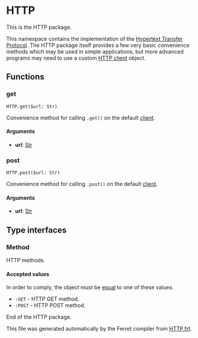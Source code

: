 # HTTP

This is the HTTP package.

This namespace contains the implementation of the
[Hypertext Transfer Protocol](https://en.wikipedia.org/wiki/Hypertext_Transfer_Protocol).
The HTTP package itself provides a few very basic convenience methods which
may be used in simple applications, but more advanced programs may need
to use a custom [HTTP client](../HTTP/doc/Client.md) object.




## Functions

### get

```
HTTP.get($url: Str)
```

Convenience method for calling `.get()` on the default
[client](../HTTP/doc/Client.md).


#### Arguments

* __url__: [Str](/std/doc/String.md)  



### post

```
HTTP.post($url: Str)
```

Convenience method for calling `.post()` on the default
[client](../HTTP/doc/Client.md).


#### Arguments

* __url__: [Str](/std/doc/String.md)  


## Type interfaces

### Method

HTTP methods.



#### Accepted values

In order to comply, the object must be [equal](/doc/Operators.md#equality-operator) to one of these values.

* `:GET` - HTTP GET method.
* `:POST` - HTTP POST method.

End of the HTTP package.

This file was generated automatically by the Ferret compiler from
[HTTP.frt](../HTTP.frt).